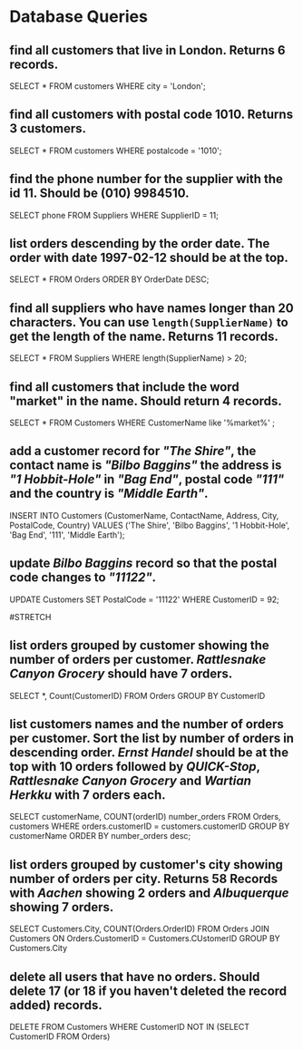 # Database Queries

## find all customers that live in London. Returns 6 records.
SELECT *
FROM customers
WHERE city = 'London';

## find all customers with postal code 1010. Returns 3 customers.
SELECT *
FROM customers
WHERE postalcode = '1010';

## find the phone number for the supplier with the id 11. Should be (010) 9984510.
SELECT phone
FROM Suppliers
WHERE SupplierID = 11;
  
## list orders descending by the order date. The order with date 1997-02-12 should be at the top.
SELECT *
FROM Orders
ORDER BY OrderDate DESC;

## find all suppliers who have names longer than 20 characters. You can use `length(SupplierName)` to get the length of the name. Returns 11 records.
SELECT *
FROM Suppliers
WHERE length(SupplierName) > 20;

## find all customers that include the word "market" in the name. Should return 4 records.
SELECT *
FROM Customers
WHERE CustomerName like '%market%' ;

## add a customer record for _"The Shire"_, the contact name is _"Bilbo Baggins"_ the address is _"1 Hobbit-Hole"_ in _"Bag End"_, postal code _"111"_ and the country is _"Middle Earth"_.
INSERT INTO Customers (CustomerName, ContactName, Address, City, PostalCode, Country)
VALUES ('The Shire', 'Bilbo Baggins', '1 Hobbit-Hole', 'Bag End', '111', 'Middle Earth');

## update _Bilbo Baggins_ record so that the postal code changes to _"11122"_.
UPDATE Customers
SET PostalCode = '11122'
WHERE CustomerID = 92;

#STRETCH
## list orders grouped by customer showing the number of orders per customer. _Rattlesnake Canyon Grocery_ should have 7 orders.
SELECT *, Count(CustomerID) FROM Orders GROUP BY CustomerID

## list customers names and the number of orders per customer. Sort the list by number of orders in descending order. _Ernst Handel_ should be at the top with 10 orders followed by _QUICK-Stop_, _Rattlesnake Canyon Grocery_ and _Wartian Herkku_ with 7 orders each.
SELECT customerName, 
COUNT(orderID) number_orders
FROM Orders, customers 
WHERE orders.customerID = customers.customerID 
GROUP BY customerName
ORDER BY number_orders desc;

## list orders grouped by customer's city showing number of orders per city. Returns 58 Records with _Aachen_ showing 2 orders and _Albuquerque_ showing 7 orders.
SELECT Customers.City, 
COUNT(Orders.OrderID) 
FROM Orders 
JOIN Customers ON Orders.CustomerID = Customers.CUstomerID 
GROUP BY Customers.City

## delete all users that have no orders. Should delete 17 (or 18 if you haven't deleted the record added) records.
DELETE FROM Customers 
WHERE CustomerID 
NOT IN (SELECT CustomerID FROM Orders) 
